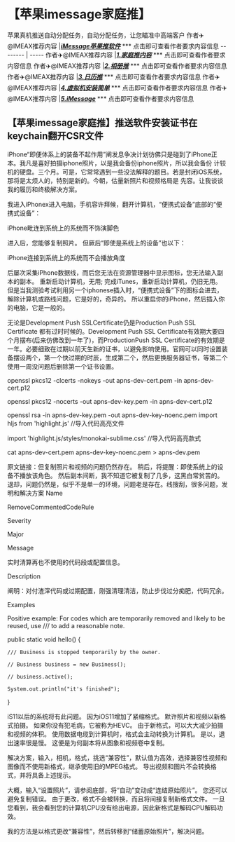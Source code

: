 # 【苹果imessage家庭推】
苹果真机推送自动分配任务，自动分配任务，让您瞄准中高端客户
作者✈️@IMEAX推荐内容     |[***iMessage苹果推软件***](https://imessagee.github.io/) *** 点击即可查看作者要求内容信息
-------- | -----
作者✈️@IMEAX推荐内容     |[***1.家庭推内容***](https://imessagee.github.io/) *** 点击即可查看作者要求内容信息
作者✈️@IMEAX推荐内容     |[***2.相册推***](https://imessagee.github.io/) *** 点击即可查看作者要求内容信息
作者✈️@IMEAX推荐内容     |[***3.日历推***](https://imessagee.github.io/) *** 点击即可查看作者要求内容信息
作者✈️@IMEAX推荐内容     |[***4.虚拟机安装简单***](https://imessagee.github.io/) *** 点击即可查看作者要求内容信息
作者✈️@IMEAX推荐内容     |[***5.iMessage***](https://imessagee.github.io/) *** 点击即可查看作者要求内容信息


## 【苹果imessage家庭推】推送软件安装证书在 keychain翻开CSR文件
iPhone“即便体系上的装备不起作用”阐发息争决计划彷佛只是碰到了iPhone正本。我凡是喜好拍摄iphone照片，以是我会备份iphone照片，所以我会备份 计较机的硬盘。三个月。可是，它常常遇到一些没法解释的题目。若是封闭iOS系统，那将是太烦人的，特别是新的。今朝，估量新照片和视频格局是 先容。让我谈谈我的履历和终极解决方案。

我进入iPhonex进入电脑，手机容许拜候，翻开计算机，“便携式设备”底部的“便携式设备”：

iPhone毗连到系统上的系统而不饰演脚色

进入后，您能够复制照片。 但厥后“即使是系统上的设备”也以下：

iPhone连接到系统上的系统而不会播放角度

后屡次采集iPhone数据线，而后您无法在资源管理器中显示图标，您无法输入副本的副本。 重新启动计算机，无用; 完成iTunes，重新启动计算机，仍旧无用。 但是当我测验考试利用另一个iphonese插入时，“便携式设备”下的图标会进去，解除计算机或路线问题，它是好的，奇异的。 所以重启你的iPhone，然后插入你的电脑，它是一般的。

无论是Development Push SSLCertificate仍是Production Push SSL Certificate 都有过时时候的。Development Push SSL Certificate有效期大要四个月摆布(后来仿佛改到一年了)，而ProductionPush SSL Certificate的有效期是一年。必要细致在过期以前天生新的证书，以避免影响使用。官网可以同时设置装备摆设两个，第一个快过期的时辰，生成第二个，然后更换服务器证书，等第二个使用一周没问题后删除第一个证书设置。

openssl pkcs12 -clcerts -nokeys -out apns-dev-cert.pem -in apns-dev-cert.p12

openssl pkcs12 -nocerts -out apns-dev-key.pem -in apns-dev-cert.p12

openssl rsa -in apns-dev-key.pem -out apns-dev-key-noenc.pem
import hljs from 'highlight.js' //导入代码高亮文件

import 'highlight.js/styles/monokai-sublime.css'  //导入代码高亮款式

cat apns-dev-cert.pem apns-dev-key-noenc.pem > apns-dev.pem

原文链接：但复制照片和视频的问题仍然存在。 稍后，将提醒：即使系统上的设备不播放该角色。 然后副本间断，我不知道它被复制了几多，这黑白常贫苦的。 退却，问题仍然是，似乎不是单一的环境，问题老是存在。线搜刮，很多问题，发明和解决方案
Name

   RemoveCommentedCodeRule

 

Severity

   Major

 

Message

   实时清算再也不使用的代码段或配置信息。

 

Description

   阐明：对付渣滓代码或过期配置，刚强清理清洁，防止步伐过分痴肥，代码冗余。

 

Examples

   

Positive example: For codes which are temporarily removed and likely to be reused, use /// to add a reasonable note.

 public static void hello() {

    /// Business is stopped temporarily by the owner.

    // Business business = new Business();

    // business.active();

    System.out.println("it's finished");

}

iS11以后的系统将有此问题。 因为iOS11增加了紧缩格式。 默许照片和视频以新格式拍摄。 如果你没有犯毛病，它被称为HEVC。 由于新格式，可以大大减少拍摄和视频的体积。 使用数据电缆到计算机时，格式会主动转换为计算机。 是以，退出速率很是慢。 这便是为何副本将从图象和视频卷中复制。

解决方案，输入，相机，格式，挑选“兼容性”，默认值为高效，选择兼容性视频和图像而不使用新格式，继承使用旧的MPEG格式。 导出视频和图片不会转换格式，并将具备上述提示。

大概，输入“设置照片”，请参阅底部，将“自动”变动成“连结原始照片”。 您还可以避免复制错误。 由于更改，格式不会被转换，而且将间接复制新格式文件。 一旦您看到，我会看到您的计算机CPU没有给出电源，因此新格式是解码CPU解码功效。

我的方法是以格式更改“兼容性”，然后转移到“储蓄原始照片”，解决问题。